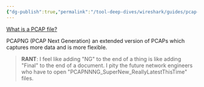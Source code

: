 ```yaml
---
{"dg-publish":true,"permalink":"/tool-deep-dives/wireshark/guides/pcap-vs-pcapng/","noteIcon":""}
---
```


[What is a PCAP file?](https://www.endace.com/learn/what-is-a-pcap-file)

PCAPNG (PCAP Next Generation) an extended version of PCAPs which captures more data and is more flexible.


>**RANT**: I feel like adding "NG" to the end of a thing is like adding "Final" to the end of a document.
>I pity the future network engineers who have to open "PCAPNNNG_SuperNew_ReallyLatestThisTime" files.